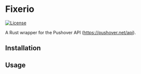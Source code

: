 Fixerio
=========================
[![License](https://img.shields.io/github/license/sb89/pushover.svg)]()

A Rust wrapper for the Pushover API (https://pushover.net/api).

## Installation

## Usage